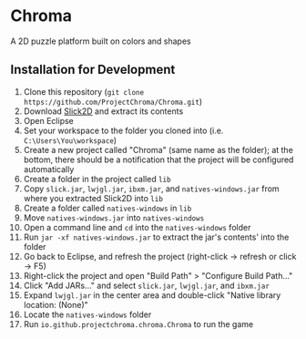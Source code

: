 # Chroma
A 2D puzzle platform built on colors and shapes

## Installation for Development

1. Clone this repository (`git clone https://github.com/ProjectChroma/Chroma.git`)
1. Download [Slick2D](http://slick.ninjacave.com/) and extract its contents
1. Open Eclipse
1. Set your workspace to the folder you cloned into (i.e. `C:\Users\You\workspace`)
1. Create a new project called "Chroma" (same name as the folder); at the bottom, there should be a notification that the project will be configured automatically
1. Create a folder in the project called `lib`
1. Copy `slick.jar`, `lwjgl.jar`, `ibxm.jar`, and `natives-windows.jar` from where you extracted Slick2D into `lib`
1. Create a folder called `natives-windows` in `lib`
1. Move `natives-windows.jar` into `natives-windows`
1. Open a command line and `cd` into the `natives-windows` folder
1. Run `jar -xf natives-windows.jar` to extract the jar's contents' into the folder
1. Go back to Eclipse, and refresh the project (right-click -> refresh or click -> F5)
1. Right-click the project and open "Build Path" > "Configure Build Path..."
1. Click "Add JARs..." and select `slick.jar`, `lwjgl.jar`, and `ibxm.jar`
1. Expand `lwjgl.jar` in the center area and double-click "Native library location: (None)"
1. Locate the `natives-windows` folder
1. Run `io.github.projectchroma.chroma.Chroma` to run the game
